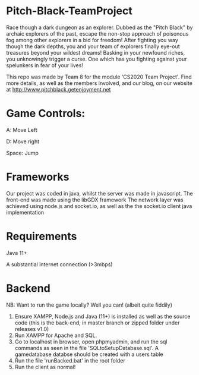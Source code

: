 # Pitch-Black-TeamProject
Race though a dark dungeon as an explorer. Dubbed as the "Pitch Black" by archaic explorers of the past, escape the non-stop approach of poisonous fog among other explorers in a bid for freedom! After fighting you way though the dark depths, you and your team of explorers finally eye-out treasures beyond your wildest dreams! Basking in your newfound riches, you unknowingly trigger a curse. One which has you fighting against your spelunkers in fear of your lives!


This repo was made by Team 8 for the module 'CS2020 Team Project'. Find more details, as well as the members involved, and our blog, on our website at http://www.pitchblack.getenjoyment.net

# Game Controls:
A: Move Left

D: Move right

Space: Jump

# Frameworks
Our project was coded in java, whilst the server was made in javascript.
The front-end was made using the libGDX framework
The network layer was achieved using node.js and socket.io, as well as the the socket.io client java implementation

# Requirements
Java 11+

A substantial internet connection (>3mbps)

# Backend
  NB: Want to run the game locally? Well you can! (albeit quite fiddily)
  1. Ensure XAMPP, Node.js and Java (11+) is installed as well as the source code (this is the back-end, in master branch or zipped folder under releases v1.0)
  2. Run XAMPP for Apache and SQL.
  3. Go to localhost in browser, open phpmyadmin, and run the sql commands as seen in the file 'SQLtoSetupDatabase.sql'. A gamedatabase databse should be created with a users table
  4. Run the file 'runBacked.bat' in the root folder
  5. Run the client as normal!
